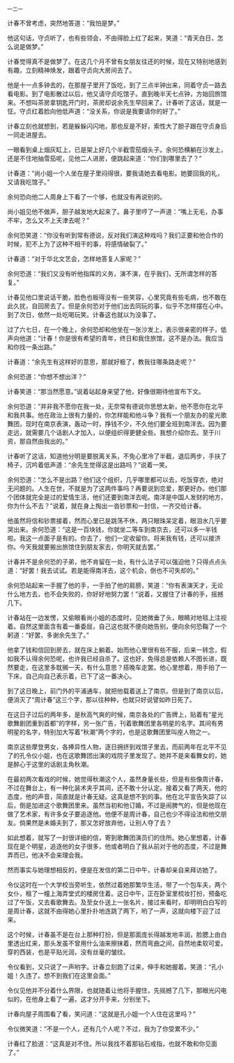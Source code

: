     一二一 

   计春不曾考虑，突然地答道：“我怕是梦。”

   他这句话，守贞听了，也有些领会，不由得脸上红了起来，笑道：“青天白日，怎么说是做梦。”

   计春觉得真不是做梦了。在这几个月不曾有女朋友往还的时候，现在又特别地感到有趣，立刻精神焕发，跟着守贞向大房间去了。

   他是十一点多钟去的，在那屋子里开了饭吃，到了三点半钟出来，同着守贞一路去看电影。到了电影散过以后，他又请守贞吃馆子。直到晚半天七点钟，方始回旅馆来。不想叫茶房拿钥匙开门时，茶房却说余先生早回来了。计春听了这话，就是一怔。守贞红着脸向他低声道：“没关系，你说是我要请你的好了。”

   计春立刻也就想到，若是躲躲闪闪地，那也反是不好，索性大了胆子跟在守贞身后一同走进屋去。

   一眼看到桌上烟灰缸上，已是架上好几个半截雪茄烟头子。余何恐横躺在沙发上，还是不住地抽雪茄呢，见他二人进房，便跳起来道：“你们到哪里去了？”

   计春道：“尚小姐一个人坐在屋子里闷得很，要我请她去看电影。她要回我的礼，又请我吃馆子。”

   余何恐向他二人周身上下看了一个够，也就没有再说别的。

   尚小姐见他不做声，胆子越发地大起来了。鼻子里哼了一声道：“嘴上无毛，办事不牢，怎么又不上天津去呢？”

   余何恐笑道：“你没有听到常有德说，反对我们演这种戏吗？我们正要和他合作的时候，犯不上为了这种不相干的事，将感情破裂了。”

   计春道：“对于华北文艺会，怎样地答复人家呢？”

   余何恐道：“我们又没有听他指挥的义务，演不演，在乎我们，无所谓怎样的答复。”

   计春见他口里说话干脆，脸色也板得没有一些笑容，心里究竟有些毛病，也不敢在此久扰，自回房去了。但是余何恐对于他们出去同玩的事，似乎不怎样摆在心中。到了次日，依然一处吃喝玩笑。计春这也就以为没事了。

   过了六七日，在一个晚上，余何恐却和他坐在一张沙发上，表示很亲密的样子，低声向他道：“计春！你是很有希望的青年，终日和我住旅馆，这不是办法。我应当和你找一条出路。”

   计春道：“余先生有这样好的意思，那就好极了，教我往哪条路走呢？”

   余何恐道：“你想不想出洋？”

   计春笑道：“那当然愿意。”说着站起身来望了他，好像很期待他宣布下文。

   余何恐道：“并非我不愿你在我一处，无奈常有德说你思想太新，他不愿你在北平和我共事。他在政治上很有力量的，你怎样能和他斗争？我有一个朋友办的星光歌舞团，现时在南京表演，轰动一时，挣钱不少，不久他们要全班到南洋去。因为要走远，就需要几个话剧人才加入，以便组织得更健全些。我想介绍你去。至于川资，那自然由我出的。”

   计春听了这话，知道他分明是要脱离关系，不免心里冷了半截，退后两步，手扶了椅子，沉吟着低声道：“余先生觉得这是出路吗？”说着一笑。

   余何恐道：“怎么不是出路？他们这个组织，几乎哪里都可以去，吃饭穿衣，绝对无问题的。人生在世，不就是为了这两件事吗？再要说到恋爱，那更好办。他们那个团体就完全是过的爱情生活，他们还要到南洋去呢。南洋是中国人发财的地方，你为什么不去？”说着，就在身上掏出一沓钞票和一封信，一齐交给计春。

   他虽然将信和钞票接着，然而心里已是跳荡不休，两只眼珠呆定着，眼泪水几乎要哭出来。余何恐道：“这是一百块钱，你就坐二等车到南京去，还可以多一半钱啦。我这一点面子是有的。你去了，他们一定收留你。将来我有钱，还可以接济你。今天我就要搬出旅馆住到朋友家去，你明天就去罢。”

   计春并不是余何恐的子弟，他不肯留在一处，有什么法子可以强迫他？只得点点头道：“好罢！我去试试。若是能得南洋去，这个机会，倒也不可失却的。”

   余何恐站起来一手握了他的手，一手拍了他的肩膀，笑道：“你有表演天才，无论什么地方去，也不会失败的，你好好地努力罢！”说着，又握住了计春的手，摇撼几下。

   计春站在一边发愣，又偷眼看尚小姐的态度时，见她微垂了头，眼睛对地毯上注视着。自然这里面含有着一番委屈，自己这也就不便向她告别，便向余何恐鞠了一个躬道：“好罢，多谢余先生了。”

   他拿了钱和信回到房去，就在床上躺着。始而他心里很有些不服，后来一转念，假如我不认得余何恐呢，也许我已经自杀了。这也好，免得总是依赖人不图长进，既然要走，在这里多耽搁一天，有什么意思？搭晚车走罢。他心里想着，用手拍了一下床，自己向自己表示着，已下了这一番决心。

   到了这日晚上，前门外的平浦通车，就把他载着送上了南京。但是到了南京以后，便消灭了“周计春”这三个字，那以往种种，也就只好说譬如昨日死了。

   在这日子过后的两年多，是秋高气爽的时候，南京各处的广告牌上，贴着有“星光歌舞剧团重到首都”的字样，另一张广告，刊着歌舞团里各明星的名字。其间有男明星的名字，特别加大写着“秋潮”两个字的，也是这歌舞团里叫座人物之一。

   南京这些摩登男女，各捧异性人物，逐日拥挤到戏馆子里去，而前两年在北平不见了的孔令仪小姐，也在这歌舞团出演的戏院子里发现了。她并不是来看舞女的，她是醉心于这里的话剧主角秋潮。

   在最初两次看戏的时候，她觉得秋潮这个人，虽然身量长些，但是有些像周计春，不过在舞台上，有一种化装术夹乎其间，还不敢十分认定。接着又看了两天，他的态度，他的声音，简直就是计春无疑。这真是想不到的事。他在北平宣告失踪了以后，倒是加进这个歌舞团里来。虽然当初和他订婚，不过是闹脾气的，但是他现在做了艺术家，有许多女子要追逐他。他便不是周计春，自己也少不得设法和他交朋友。倘果然是未婚夫到了，那又怎好放弃他，让别人夺了去？

   如此想着，就写了一封很详细的信，寄到歌舞团演员们的住所。她心里想着，计春现在是个明星，追逐他的女子很多，他或者明白了我从前对于他的态度，不过是舞弄而已，他决不会来理会我。

   然而事实与她理想相反的，便是在发信的第二日中午，计春却亲自来拜访她了。

   令仪这时在一个大学校当旁听生，依然过着她那繁华生活，带了一个包车夫，两个女仆，租了一幢上海弄堂式的楼房住着。这日中午，正在卧室里梳妆打扮，预备吃过了午饭，又去看歌舞去。及至女仆送上一张名片，接过来看时，却明明白白写的是周计春，这就不由得她心里扑扑地连跳了两下，哟了一声，这就向楼下迎了过来。

   这个时候，计春虽不是在台上那种打扮，但是那面庞长得越发地丰润，脸腮上由白里透出红来，那头发虽不曾用什么油来擦抹着，然而弯曲之间，自然地柔软可爱。穿的西装，也是平贴光润，没有丝毫的皱纹。

   令仪看到，又只说了一声哟字。计春立刻跑了过来，伸手和她握着。笑道：“孔小姐！久违了。想不到我们在这里会面。”

   令仪见他并不分着什么界限，也就随着让他将手握住，先摇撼了几下，那眼光闪电似的，在他身上看了一遍，这才分开手来，分别坐下。

   计春向屋子周围看了看，笑问道：“这就是孔小姐一个人住在这里吗？”

   令仪微笑道：“不是一个人，还有几个人呢？不过，我为了你受累不少。”

   计春红了脸道：“这真是对不住。所以我找不着那钻石戒指，也就不敢和你见面了。”


